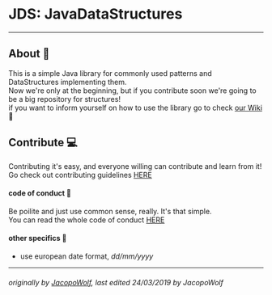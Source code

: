 # JDS: JavaDataStructures
-------
## About :page_with_curl:
This is a simple Java library for commonly used patterns and DataStructures implementing them.<br>
Now we're only at the beginning, but if you contribute soon we're going to be a big repository for structures!
<br>
if you want to inform yourself on how to use the library go to check [our Wiki](https://github.com/JacopoWolf/JavaDataStructures/wiki) :open_book:
## Contribute :computer:
Contributing it's easy, and everyone willing can contribute and learn from it!
Go check out contributing guidelines [HERE](https://github.com/JacopoWolf/JavaDataStructures/blob/master/CONTRIBUTING.md)
  
#### code of conduct :cop:
Be poilite and just use common sense, really. It's that simple.<br>
You can read the whole code of conduct [HERE](https://github.com/JacopoWolf/JavaDataStructures/blob/master/CODE_OF_CONDUCT.md)


#### other specifics :bookmark_tabs:
* use european date format, *dd/mm/yyyy*

-----
###### originally by [JacopoWolf](https://github.com/JacopoWolf), last edited 24/03/2019 by JacopoWolf
